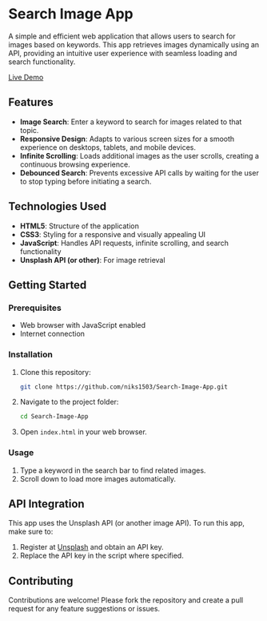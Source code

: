 # Search Image App

A simple and efficient web application that allows users to search for images based on keywords. This app retrieves images dynamically using an API, providing an intuitive user experience with seamless loading and search functionality.

[Live Demo](https://niks1503.github.io/Search-Image-App/)

## Features

- **Image Search**: Enter a keyword to search for images related to that topic.
- **Responsive Design**: Adapts to various screen sizes for a smooth experience on desktops, tablets, and mobile devices.
- **Infinite Scrolling**: Loads additional images as the user scrolls, creating a continuous browsing experience.
- **Debounced Search**: Prevents excessive API calls by waiting for the user to stop typing before initiating a search.

## Technologies Used

- **HTML5**: Structure of the application
- **CSS3**: Styling for a responsive and visually appealing UI
- **JavaScript**: Handles API requests, infinite scrolling, and search functionality
- **Unsplash API (or other)**: For image retrieval

## Getting Started

### Prerequisites

- Web browser with JavaScript enabled
- Internet connection

### Installation

1. Clone this repository:
   ```bash
   git clone https://github.com/niks1503/Search-Image-App.git
   ```
2. Navigate to the project folder:
   ```bash
   cd Search-Image-App
   ```
3. Open `index.html` in your web browser.

### Usage

1. Type a keyword in the search bar to find related images.
2. Scroll down to load more images automatically.

## API Integration

This app uses the Unsplash API (or another image API). To run this app, make sure to:
1. Register at [Unsplash](https://unsplash.com/developers) and obtain an API key.
2. Replace the API key in the script where specified.

## Contributing

Contributions are welcome! Please fork the repository and create a pull request for any feature suggestions or issues.


